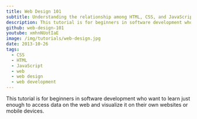 ```yaml
---
title: Web Design 101
subtitle: Understanding the relationship among HTML, CSS, and JavaScript
description: This tutorial is for beginners in software development who want to learn just enough to access data on the web and visualize it on their own websites or mobile device applications.
github: web-design-101
youtube: xmhnNUotIaE
image: /img/tutorials/web-design.jpg
date: 2013-10-26
tags:
  - CSS
  - HTML
  - JavaScript
  - web
  - web design
  - web development
---
```

This tutorial is for beginners in software development who want to learn just enough to access data on the web
and visualize it on their own websites or mobile devices.